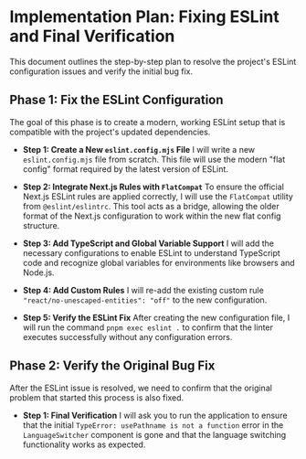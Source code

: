# Implementation Plan: Fixing ESLint and Final Verification

This document outlines the step-by-step plan to resolve the project's ESLint configuration issues and verify the initial bug fix.

## Phase 1: Fix the ESLint Configuration

The goal of this phase is to create a modern, working ESLint setup that is compatible with the project's updated dependencies.

*   **Step 1: Create a New `eslint.config.mjs` File**
    I will write a new `eslint.config.mjs` file from scratch. This file will use the modern "flat config" format required by the latest version of ESLint.

*   **Step 2: Integrate Next.js Rules with `FlatCompat`**
    To ensure the official Next.js ESLint rules are applied correctly, I will use the `FlatCompat` utility from `@eslint/eslintrc`. This tool acts as a bridge, allowing the older format of the Next.js configuration to work within the new flat config structure.

*   **Step 3: Add TypeScript and Global Variable Support**
    I will add the necessary configurations to enable ESLint to understand TypeScript code and recognize global variables for environments like browsers and Node.js.

*   **Step 4: Add Custom Rules**
    I will re-add the existing custom rule `"react/no-unescaped-entities": "off"` to the new configuration.

*   **Step 5: Verify the ESLint Fix**
    After creating the new configuration file, I will run the command `pnpm exec eslint .` to confirm that the linter executes successfully without any configuration errors.

## Phase 2: Verify the Original Bug Fix

After the ESLint issue is resolved, we need to confirm that the original problem that started this process is also fixed.

*   **Step 1: Final Verification**
    I will ask you to run the application to ensure that the initial `TypeError: usePathname is not a function` error in the `LanguageSwitcher` component is gone and that the language switching functionality works as expected.
